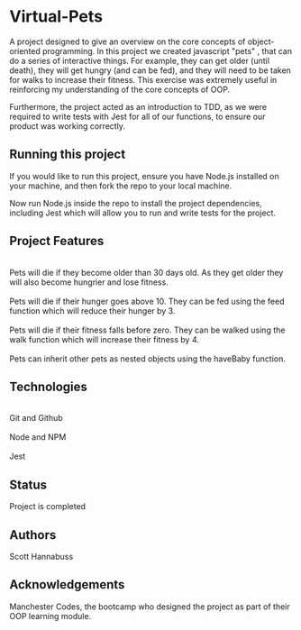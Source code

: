 <h1> Virtual-Pets </h1>

A project designed to give an overview on the core concepts of object-oriented programming. In this project we created javascript "pets" , that can do a series of interactive things. For example, they can get older (until death), they will get hungry (and can be fed), and they will need to be taken for walks to increase their fitness. This exercise was extremely useful in reinforcing my understanding of the core concepts of OOP.

Furthermore, the project acted as an introduction to TDD, as we were required to write tests with Jest for all of our functions, to ensure our product was working correctly.

<h2> Running this project </h2>

If you would like to run this project, ensure you have Node.js installed on your machine, and then fork the repo to your local machine.

Now run Node.js inside the repo to install the project dependencies, including Jest which will allow you to run and write tests for the project.

<h2> Project Features </h2>

<br>Pets will die if they become older than 30 days old. As they get older they will also become hungrier and lose fitness.</br>
<br>Pets will die if their hunger goes above 10. They can be fed using the feed function which will reduce their hunger by 3.</br>
<br>Pets will die if their fitness falls before zero. They can be walked using the walk function which will increase their fitness by 4.</br>
<br>Pets can inherit other pets as nested objects using the haveBaby function.</br>

<h2> Technologies </h2>

<br>Git and Github</br>
<br>Node and NPM</br>
<br>Jest</br>

<h2> Status </h2>

Project is completed

<h2>Authors</h2>

Scott Hannabuss

<h2> Acknowledgements </h2>

Manchester Codes, the bootcamp who designed the project as part of their OOP learning module.
